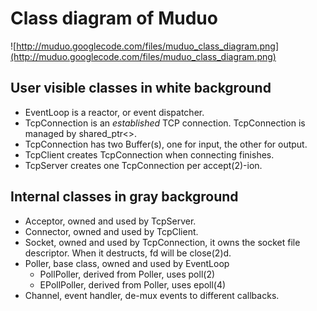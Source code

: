 # Class diagram of Muduo #

![http://muduo.googlecode.com/files/muduo_class_diagram.png](http://muduo.googlecode.com/files/muduo_class_diagram.png)

## User visible classes in white background ##
  * EventLoop is a reactor, or event dispatcher.
  * TcpConnection is an _established_ TCP connection. TcpConnection is managed by shared\_ptr<>.
  * TcpConnection has two Buffer(s), one for input, the other for output.
  * TcpClient creates TcpConnection when connecting finishes.
  * TcpServer creates one TcpConnection per accept(2)-ion.

## Internal classes in gray background ##
  * Acceptor, owned and used by TcpServer.
  * Connector, owned and used by TcpClient.
  * Socket, owned and used by TcpConnection, it owns the socket file descriptor. When it destructs, fd will be close(2)d.
  * Poller, base class, owned and used by EventLoop
    * PollPoller, derived from Poller, uses poll(2)
    * EPollPoller, derived from Poller, uses epoll(4)
  * Channel, event handler, de-mux events to different callbacks.